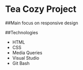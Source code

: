 # Tea Cozy Project
##Main focus on responsive design

##Technologies
* HTML
* CSS
* Media Queries
* Visual Studio
* Git Bash
